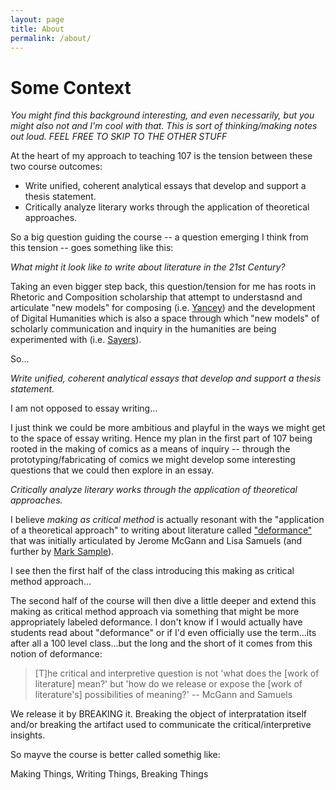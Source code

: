 ```yaml
---
layout: page
title: About
permalink: /about/ 
---
```

# Some Context

*You might find this background interesting, and even necessarily, but you might also not and I'm cool with that. This is sort of thinking/making notes out loud. FEEL FREE TO SKIP TO THE OTHER STUFF* 

At the heart of my approach to teaching 107 is the tension between these two course outcomes:

* Write unified, coherent analytical essays that develop and support a thesis statement.
* Critically analyze literary works through the application of theoretical approaches.

So a big question guiding the course -- a question emerging I think from this tension -- goes something like this:

*What might it look like to write about literature in the 21st Century?*

Taking an even bigger step back, this question/tension for me has roots in Rhetoric and Composition scholarship that attempt to understasnd and articulate "new models" for composing (i.e. [Yancey](https://www.nwp.org/cs/public/print/resource/2852)) and the development of Digital Humanities which is also a space through which "new models" of scholarly communication and inquiry in the humanities are being experimented with (i.e. [Sayers](http://maker.uvic.ca/creative/)).

So...

*Write unified, coherent analytical essays that develop and support a thesis statement.* 

I am not opposed to essay writing...

I just think we could be more ambitious and playful in the ways we might get to the space of essay writing. Hence my plan in the first part of 107 being rooted in the making of comics as a means of inquiry -- through the prototyping/fabricating of comics we might develop some interesting questions that we could then explore in an essay.

*Critically analyze literary works through the application of theoretical approaches.*

I believe *making as critical method* is actually resonant with the "application of a theoretical approach" to writing about literature called ["deformance"](http://www2.iath.virginia.edu/jjm2f/old/deform.html) that was initially articulated by Jerome McGann and Lisa Samuels (and further by [Mark Sample](https://www.samplereality.com/2012/05/02/notes-towards-a-deformed-humanities/)).

I see then the first half of the class introducing this making as critical method approach...

The second half of the course will then dive a little deeper and extend this making as critical method approach via something that might be more appropriately labeled deformance. I don't know if I would actually have students read about "deformance" or if I'd even officially use the term...its after all a 100 level class...but the long and the short of it comes from this notion of deformance:

> [T]he critical and interpretive question is not 'what does the [work of literature] mean?' but 'how do we release or expose the [work of literature's] possibilities of meaning?' -- McGann and Samuels

We release it by BREAKING it. Breaking the object of interpratation itself and/or breaking the artifact used to communicate the critical/interpretive insights.

So mayve the course is better called somethig like:

Making Things, Writing Things, Breaking Things
